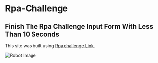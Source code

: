 # Rpa-Challenge

## Finish The Rpa Challenge Input Form With Less Than 10 Seconds

This site was built using [Rpa challenge Link](https://youtu.be/cRxnW1fYIwA).

![Robot Image](https://www.also.com/ec/cms5/6000/blog/257171530_robotic-process-automation-(rpa)-potenzial-fur-unternehmen_800px.png)

